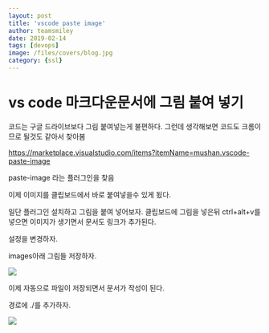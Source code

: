 ```yaml
---
layout: post
title: 'vscode paste image' 
author: teamsmiley
date: 2019-02-14
tags: [devops]
image: /files/covers/blog.jpg
category: {ssl}
---
```

# vs code 마크다운문서에 그림 붙여 넣기

코드는 구글 드라이브보다 그림 붙여넣는게 불편하다. 그런데 생각해보면 코드도 크롬이므로 될것도 같아서 찾아봄

https://marketplace.visualstudio.com/items?itemName=mushan.vscode-paste-image 


paste-image 라는 플러그인을 찾음 

이제 이미지를 클립보드에서 바로 붙여넣을수 있게 됬다. 

일단 플러그인 설치하고 그림을 붙여 넣어보자. 클립보드에 그림을 넣은뒤 ctrl+alt+v를 넣으면 이미지가 생기면서 문서도 링크가 추가된다.

설정을 변경하자.

images아래 그림들 저장하자.

![]({{site_baseurl}}/assets/2019-02-14-12-13-54.png)

이제 자동으로 파일이 저장되면서 문서가 작성이 된다.

경로에 ./를 추가하자.

![]({{site_baseurl}}/assets/2019-02-14-12-17-40.png)


